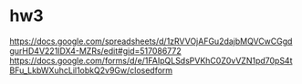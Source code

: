 # hw3
https://docs.google.com/spreadsheets/d/1zRVVOjAFGu2dajbMQVCwCGgdgurHD4V221IDX4-MZRs/edit#gid=517086772
https://docs.google.com/forms/d/e/1FAIpQLSdsPVKhC0Z0vVZN1pd70pS4tBFu_LkbWXuhcLil1obkQ2v9Gw/closedform
